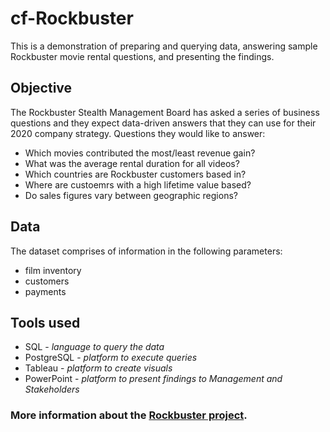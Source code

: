 # cf-Rockbuster
This is a demonstration of preparing and querying data, answering sample Rockbuster movie rental questions, and presenting the findings.


## Objective
The Rockbuster Stealth Management Board has asked a series of business questions and they expect data-driven answers that they can use for their 2020 company strategy.  Questions they would like to answer:
- Which movies contributed the most/least revenue gain?
- What was the average rental duration for all videos?
- Which countries are Rockbuster customers based in?
- Where are custoemrs with a high lifetime value based?
- Do sales figures vary between geographic regions?

## Data
The dataset comprises of information in the following parameters:
- film inventory
- customers
- payments

## Tools used
- SQL - _language to query the data_
- PostgreSQL - _platform to execute queries_
- Tableau - _platform to create visuals_
- PowerPoint - _platform to present findings to Management and Stakeholders_

### More information about the [Rockbuster project](https://images.careerfoundry.com/public/courses/data-immersion/A3/A3_Data_Project_Brief%20.pdf).
